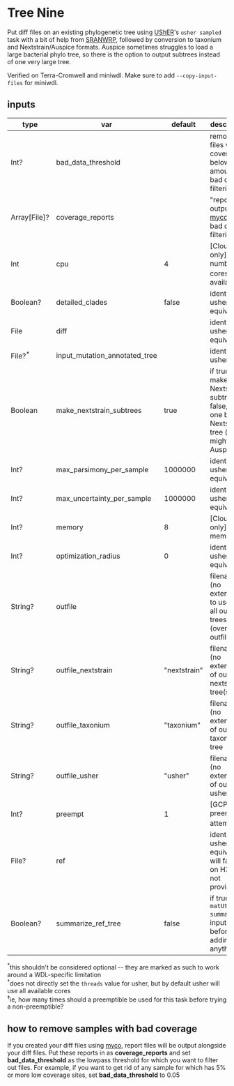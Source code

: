 # Tree Nine
Put diff files on an existing phylogenetic tree using [UShER](https://www.nature.com/articles/s41588-021-00862-7)'s `usher sampled` task with a bit of help from [SRANWRP](https://www.github.com/aofarrel/SRANWRP), followed by conversion to taxonium and Nextstrain/Auspice formats. Auspice sometimes struggles to load a large bacterial phylo tree, so there is the option to output subtrees instead of one very large tree.

Verified on Terra-Cromwell and miniwdl. Make sure to add `--copy-input-files` for miniwdl.
 
## inputs
| type    	        | var                        	| default 	| description                                                           |
|--------------     |----------------------------	|---------	|-----------------------------------------------------------------------|
| Int?              | bad_data_threshold            |        	| remove files with coverage below this amount for bad data filtering   |
| Array[File]?      | coverage_reports              |        	| "reports" output from [myco](https://github.com/aofarrel/myco) for bad data filtering  |
| Int     	        | cpu                        	| 4       	| [Cloud only] number of cores<sup>†</sup> available                    |
| Boolean? 	        | detailed_clades            	| false   	| identical to usher equivalent                                         |
| File    	        | diff                       	|         	| identical to usher equivalent                                         |
| File?<sup>*</sup> | input_mutation_annotated_tree |         	| identical to usher i                                                  |
| Boolean           | make_nextstrain_subtrees      | true   	| if true, make Nextstrain subtrees; if false, make one big Nextstrain tree (which might lag in Auspice)  |
| Int?           	| max_parsimony_per_sample   	| 1000000 	| identical to usher equivalent                                         |
| Int?           	| max_uncertainty_per_sample 	| 1000000 	| identical to usher equivalent                                         |
| Int?           	| memory                     	| 8       	| [Cloud only] memory                                                   |
| Int?     	        | optimization_radius        	| 0       	| identical to usher equivalent                                         |
| String?        	| outfile                    	|        	| filename (no extension) to use on all output trees (overrides outfile_\*) |
| String?        	| outfile_nextstrain           	| "nextstrain"	| filename (no extension) of output nextstrain tree(s)              |
| String?        	| outfile_taxonium           	| "taxonium"	| filename (no extension) of output taxonium tree                   |
| String?        	| outfile_usher              	| "usher"	| filename (no extension) of output usher tree                          |
| Int?           	| preempt                    	| 1       	| [GCP only] preemptible attempts<sup>‡</sup>                           |
| File?             | ref                           |         	| identical to usher equivalent, will fallback on H37rv if not provided |
| Boolean? 	        | summarize_ref_tree         	| false   	| if true, run `matUtils summary` on input tree before adding anything  |

<sup>*</sup>this shouldn't be considered optional -- they are marked as such to work around a WDL-specific limitation  
<sup>†</sup>does not directly set the `threads` value for usher, but by default usher will use all available cores  
<sup>‡</sup>ie, how many times should a preemptible be used for this task before trying a non-preemptible?  


## how to remove samples with bad coverage
If you created your diff files using [myco](https://github.com/aofarrel/myco), report files will be output alongside your diff files. Put these reports in as **coverage_reports** and set **bad_data_threshold** as the lowpass threshold for which you want to filter out files. For example, if you want to get rid of any sample for which has 5% or more low coverage sites, set **bad_data_threshold** to 0.05
